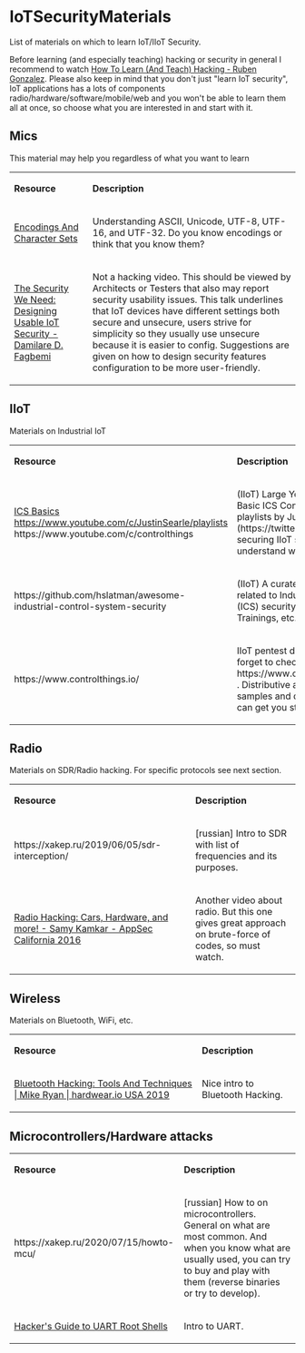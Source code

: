 # IoTSecurityMaterials
List of materials on which to learn IoT/IIoT Security.

Before learning (and especially teaching) hacking or security in general I recommend to watch [How To Learn (And Teach) Hacking - Ruben Gonzalez](https://www.youtube.com/watch?v=p6IC-7Nx3r4).
Please also keep in mind that you don't just "learn IoT security", IoT applications has a lots of components radio/hardware/software/mobile/web and you won't be able to learn them all at once, so choose what you are interested in and start with it.

## Mics
This material may help you regardless of what you want to learn
<table>
  <tr>
    <td>
      <p><strong> Resource </strong></p>
    </td>
    <td>
      <p><strong>Description</strong></p>
    </td>
  </tr>
  <tr>
    <td>
      <p>
        <a href="http://kunststube.net/encoding">Encodings And Character Sets</a>
      </p>
    </td>
    <td>
      <p>Understanding ASCII, Unicode, UTF-8, UTF-16, and UTF-32. Do you know encodings or think that you know them?</p>
    </td>
  </tr>
  <tr>
    <td>
      <p>
        <a href="https://www.youtube.com/watch?v=38uwvXN58Ko">The Security We Need: Designing Usable IoT Security - Damilare D. Fagbemi</a>
      </p>
    </td>
    <td>
      <p>Not a hacking video. This should be viewed by Architects or Testers that also may report security usability issues. This talk underlines that IoT devices have different settings both secure and unsecure, users strive for simplicity so they usually use unsecure because it is easier to config. Suggestions are given on how to design security features configuration to be more user-friendly.</p>
    </td>
  </tr>
</table>

## IIoT
Materials on Industrial IoT
<table>
  <tr>
    <td>
      <p><strong> Resource </strong></p>
    </td>
    <td>
      <p><strong>Description</strong></p>
    </td>
  </tr>
  <tr>
    <td>
      <p>
        <a href="https://www.youtube.com/playlist?list=PLuLtwO_YhHvmVFtdbXSPnS2HkaXb-Q7j2">ICS Basics</a> <br>
        <a href="https://www.youtube.com/c/JustinSearle/playlists">https://www.youtube.com/c/JustinSearle/playlists</a> <br>
        https://www.youtube.com/c/controlthings
      </p>
    </td>
    <td>
      <p>(IIoT) Large YouTube Playlist of Basic ICS Concepts and other playlists by Justin Searle (https://twitter.com/meeas). Before securing IIoT solutions it is nice to understand what are they.</p>
    </td>
  </tr>
  <tr>
    <td>
      <p>
        https://github.com/hslatman/awesome-industrial-control-system-security
      </p>
    </td>
    <td>
      <p>(IIoT) A curated list of resources related to Industrial Control System (ICS) security: Tools, Literature, Trainings, etc.</p>
    </td>
  </tr>
  <tr>
    <td>
      <p>
        https://www.controlthings.io/
      </p>
    </td>
    <td>
      <p>IIoT pentest distributive, do not forget to check out Trainings: https://www.controlthings.io/training . Distributive also contains a lots of samples and documentation that can get you started on ICS.</p>
    </td>
  </tr>
</table>


## Radio
Materials on SDR/Radio hacking. For specific protocols see next section.
<table>
  <tr>
    <td>
      <p><strong> Resource </strong></p>
    </td>
    <td>
      <p><strong>Description</strong></p>
    </td>
  </tr>
  <tr>
    <td>
      <p>
        https://xakep.ru/2019/06/05/sdr-interception/
      </p>
    </td>
    <td>
      <p>[russian] Intro to SDR with list of frequencies and its purposes.</p>
    </td>
  </tr>
  <tr>
    <td>
      <p>
        <a href="https://www.youtube.com/watch?v=1RipwqJG50c">Radio Hacking: Cars, Hardware, and more! - Samy Kamkar - AppSec California 2016</a>
      </p>
    </td>
    <td>
      <p>Another video about radio. But this one gives great approach on brute-force of codes, so must watch.</p>
    </td>
  </tr>
</table>

## Wireless
Materials on Bluetooth, WiFi, etc.
<table>
  <tr>
    <td>
      <p><strong> Resource </strong></p>
    </td>
    <td>
      <p><strong>Description</strong></p>
    </td>
  </tr>
  <tr>
    <td>
      <p>
        <a href="https://www.youtube.com/watch?v=8kXbu2Htteg">Bluetooth Hacking: Tools And Techniques | Mike Ryan | hardwear.io USA 2019</a>
      </p>
    </td>
    <td>
      <p>Nice intro to Bluetooth Hacking.</p>
    </td>
  </tr>
</table>

## Microcontrollers/Hardware attacks
<table>
  <tr>
    <td>
      <p><strong> Resource </strong></p>
    </td>
    <td>
      <p><strong>Description</strong></p>
    </td>
  </tr>
  <tr>
    <td>
      <p>
        https://xakep.ru/2020/07/15/howto-mcu/
      </p>
    </td>
    <td>
      <p>[russian] How to on microcontrollers. General on what are most common. And when you know what are usually used, you can try to buy and play with them (reverse binaries or try to develop).</p>
    </td>
  </tr>
  <tr>
    <td>
      <p>
        <a href="https://youtu.be/01mw0oTHwxg">Hacker's Guide to UART Root Shells</a>
      </p>
    </td>
    <td>
      <p>Intro to UART.</p>
    </td>
  </tr>
</table>
